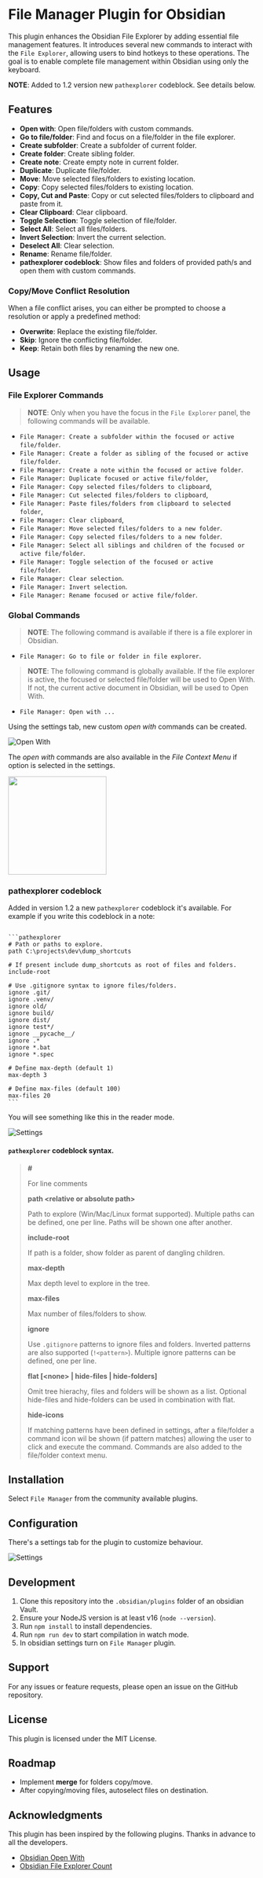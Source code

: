 # File Manager Plugin for Obsidian

This plugin enhances the Obsidian File Explorer by adding essential file management features. It introduces several new commands to interact with the `File Explorer`, allowing users to bind hotkeys to these operations. The goal is to enable complete file management within Obsidian using only the keyboard.

**NOTE**: Added to 1.2 version new `pathexplorer` codeblock. See details below.

## Features

-   **Open with**: Open file/folders with custom commands.
-   **Go to file/folder**: Find and focus on a file/folder in the file explorer.
-   **Create subfolder**: Create a subfolder of current folder.
-   **Create folder**: Create sibling folder.
-   **Create note**: Create empty note in current folder.
-   **Duplicate**: Duplicate file/folder.
-   **Move**: Move selected files/folders to existing location.
-   **Copy**: Copy selected files/folders to existing location.
-   **Copy, Cut and Paste**: Copy or cut selected files/folders to clipboard and paste from it.
-   **Clear Clipboard**: Clear clipboard.
-   **Toggle Selection**: Toggle selection of file/folder.
-   **Select All**: Select all files/folders.
-   **Invert Selection**: Invert the current selection.
-   **Deselect All**: Clear selection.
-   **Rename**: Rename file/folder.
-   **pathexplorer codeblock**: Show files and folders of provided path/s and open them with custom commands.

### Copy/Move Conflict Resolution

When a file conflict arises, you can either be prompted to choose a resolution or apply a predefined method:

-   **Overwrite**: Replace the existing file/folder.
-   **Skip**: Ignore the conflicting file/folder.
-   **Keep**: Retain both files by renaming the new one.

## Usage

### File Explorer Commands

> **NOTE**: Only when you have the focus in the `File Explorer` panel, the following commands will be available.

-   `File Manager: Create a subfolder within the focused or active file/folder`.
-   `File Manager: Create a folder as sibling of the focused or active file/folder`.
-   `File Manager: Create a note within the focused or active folder`.
-   `File Manager: Duplicate focused or active file/folder`,
-   `File Manager: Copy selected files/folders to clipboard`,
-   `File Manager: Cut selected files/folders to clipboard`,
-   `File Manager: Paste files/folders from clipboard to selected folder`,
-   `File Manager: Clear clipboard`,
-   `File Manager: Move selected files/folders to a new folder`.
-   `File Manager: Copy selected files/folders to a new folder`.
-   `File Manager: Select all siblings and children of the focused or active file/folder`.
-   `File Manager: Toggle selection of the focused or active file/folder`.
-   `File Manager: Clear selection`.
-   `File Manager: Invert selection`.
-   `File Manager: Rename focused or active file/folder`.

### Global Commands

> **NOTE**: The following command is available if there is a file explorer in Obsidian.

-   `File Manager: Go to file or folder in file explorer`.

> **NOTE**: The following command is globally available. If the file explorer is active,
> the focused or selected file/folder will be used to Open With. If not, the
> current active document in Obsidian, will be used to Open With.

-   `File Manager: Open with ...`

Using the settings tab, new custom _open with_ commands can be created.

![Open With](./assets/openwith.png)

The _open with_ commands are also available in the _File Context Menu_ if option is selected in the settings.

<img src="./assets/contextmenu.png" width="200">

### pathexplorer codeblock

Added in version 1.2 a new `pathexplorer` codeblock it's available. For example
if you write this codeblock in a note:

````

```pathexplorer
# Path or paths to explore.
path C:\projects\dev\dump_shortcuts

# If present include dump_shortcuts as root of files and folders. 
include-root

# Use .gitignore syntax to ignore files/folders.
ignore .git/
ignore .venv/
ignore old/
ignore build/
ignore dist/
ignore test*/
ignore __pycache__/
ignore .*
ignore *.bat
ignore *.spec

# Define max-depth (default 1)
max-depth 3

# Define max-files (default 100)
max-files 20 
```
````

You will see something like this in the reader mode.

![Settings](./assets/pathexplorer.png)

#### `pathexplorer` codeblock syntax.

> **#** 
> 
> For line comments
> 
> **path \<relative or absolute path\>**
> 
> Path to explore (Win/Mac/Linux format supported). Multiple paths
> can be defined, one per line. Paths will be shown one after another.
> 
> **include-root**
>
> If path is a folder, show folder as parent of dangling children.
>
> **max-depth**
>
> Max depth level to explore in the tree.
>
> **max-files**
>
> Max number of files/folders to show.
>
> **ignore**
>
> Use `.gitignore` patterns to ignore files and folders. Inverted
> patterns are also supported (`!<pattern>`). Multiple ignore patterns
> can be defined, one per line.
>
> **flat [\<none\> | hide-files | hide-folders]**
>
> Omit tree hierachy, files and folders will be shown as a list.
> Optional hide-files and hide-folders can be used in combination with
> flat.
>
> **hide-icons**
>
> If matching patterns have been defined in settings, after a 
> file/folder a command icon wil be shown (if pattern matches)
> allowing the user to click and execute the command. Commands
> are also added to the file/folder context menu.

## Installation

Select `File Manager` from the community available plugins.

## Configuration

There's a settings tab for the plugin to customize behaviour.

![Settings](./assets/settings.png)

## Development

1. Clone this repository into the `.obsidian/plugins` folder of an obsidian Vault.
2. Ensure your NodeJS version is at least v16 (`node --version`).
3. Run `npm install` to install dependencies.
4. Run `npm run dev` to start compilation in watch mode.
5. In obsidian settings turn on `File Manager` plugin.

## Support

For any issues or feature requests, please open an issue on the GitHub repository.

## License

This plugin is licensed under the MIT License.

## Roadmap

-   Implement **merge** for folders copy/move.
-   After copying/moving files, autoselect files on destination.

## Acknowledgments

This plugin has been inspired by the following plugins. Thanks in advance to all the developers.

-   [Obsidian Open With](https://github.com/phibr0/obsidian-open-with)
-   [Obsidian File Explorer Count](https://github.com/ozntel/file-explorer-note-count)
